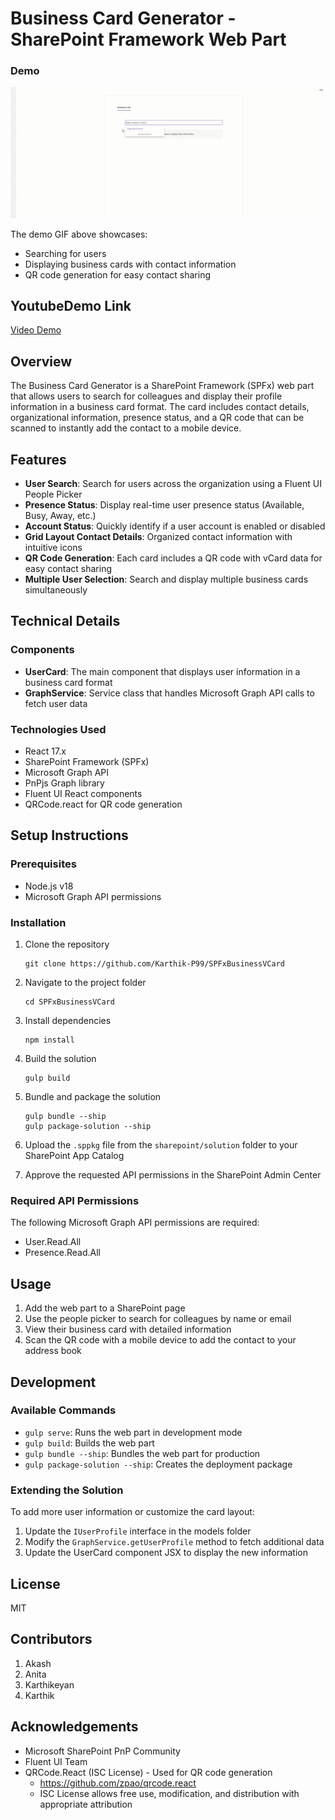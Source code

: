 # Business Card Generator - SharePoint Framework Web Part

### Demo

![Business Card Generator Demo](./assets/BusinessCardGenerator-Demo.gif)

The demo GIF above showcases:
- Searching for users
- Displaying business cards with contact information
- QR code generation for easy contact sharing

## YoutubeDemo Link
[Video Demo](https://youtu.be/hW6oC_29tHI)

## Overview

The Business Card Generator is a SharePoint Framework (SPFx) web part that allows users to search for colleagues and display their profile information in a business card format. The card includes contact details, organizational information, presence status, and a QR code that can be scanned to instantly add the contact to a mobile device.

## Features

- **User Search**: Search for users across the organization using a Fluent UI People Picker
- **Presence Status**: Display real-time user presence status (Available, Busy, Away, etc.)
- **Account Status**: Quickly identify if a user account is enabled or disabled
- **Grid Layout Contact Details**: Organized contact information with intuitive icons
- **QR Code Generation**: Each card includes a QR code with vCard data for easy contact sharing
- **Multiple User Selection**: Search and display multiple business cards simultaneously

## Technical Details

### Components

- **UserCard**: The main component that displays user information in a business card format
- **GraphService**: Service class that handles Microsoft Graph API calls to fetch user data

### Technologies Used

- React 17.x
- SharePoint Framework (SPFx)
- Microsoft Graph API
- PnPjs Graph library
- Fluent UI React components
- QRCode.react for QR code generation

## Setup Instructions

### Prerequisites

- Node.js v18
- Microsoft Graph API permissions

### Installation

1. Clone the repository
   ```
   git clone https://github.com/Karthik-P99/SPFxBusinessVCard
   ```

2. Navigate to the project folder
   ```
   cd SPFxBusinessVCard
   ```

3. Install dependencies
   ```
   npm install
   ```

4. Build the solution
   ```
   gulp build
   ```

5. Bundle and package the solution
   ```
   gulp bundle --ship
   gulp package-solution --ship
   ```

6. Upload the `.sppkg` file from the `sharepoint/solution` folder to your SharePoint App Catalog

7. Approve the requested API permissions in the SharePoint Admin Center

### Required API Permissions

The following Microsoft Graph API permissions are required:
- User.Read.All
- Presence.Read.All

## Usage

1. Add the web part to a SharePoint page
2. Use the people picker to search for colleagues by name or email
3. View their business card with detailed information
4. Scan the QR code with a mobile device to add the contact to your address book

## Development

### Available Commands

- `gulp serve`: Runs the web part in development mode
- `gulp build`: Builds the web part
- `gulp bundle --ship`: Bundles the web part for production
- `gulp package-solution --ship`: Creates the deployment package

### Extending the Solution

To add more user information or customize the card layout:

1. Update the `IUserProfile` interface in the models folder
2. Modify the `GraphService.getUserProfile` method to fetch additional data
3. Update the UserCard component JSX to display the new information

## License

MIT

## Contributors
1.  Akash
2.  Anita
3.  Karthikeyan
4.  Karthik


## Acknowledgements

- Microsoft SharePoint PnP Community
- Fluent UI Team
- QRCode.React (ISC License) - Used for QR code generation
  - https://github.com/zpao/qrcode.react
  - ISC License allows free use, modification, and distribution with appropriate attribution
